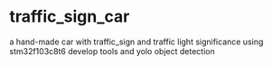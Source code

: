# traffic_sign_car
a hand-made car with traffic_sign and traffic light significance using stm32f103c8t6 develop tools and yolo object detection
